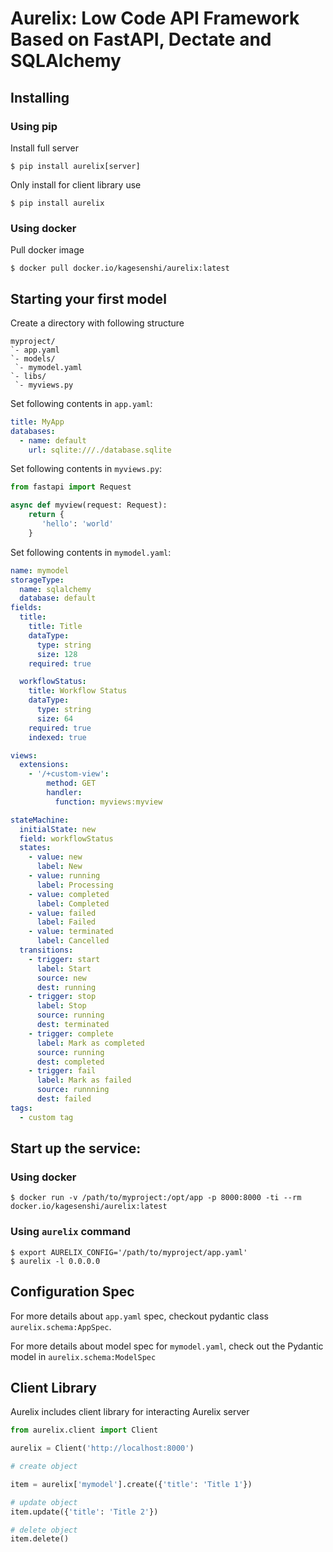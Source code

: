 # Aurelix: Low Code API Framework Based on FastAPI, Dectate and SQLAlchemy

## Installing

### Using pip

Install full server

```console
$ pip install aurelix[server]
```

Only install for client library use

```console
$ pip install aurelix
```

### Using docker

Pull docker image

```
$ docker pull docker.io/kagesenshi/aurelix:latest
```

## Starting your first model

Create a directory with following structure

```
myproject/
`- app.yaml
`- models/
 `- mymodel.yaml
`- libs/
 `- myviews.py
```

Set following contents in `app.yaml`:

```yaml
title: MyApp
databases:
  - name: default
    url: sqlite:///./database.sqlite
```

Set following contents in `myviews.py`:

```python
from fastapi import Request

async def myview(request: Request):
    return {
       'hello': 'world'
    }
```

Set following contents in `mymodel.yaml`:


```yaml
name: mymodel
storageType:
  name: sqlalchemy
  database: default
fields:
  title:
    title: Title
    dataType:
      type: string
      size: 128
    required: true

  workflowStatus:
    title: Workflow Status
    dataType:
      type: string
      size: 64
    required: true
    indexed: true

views:
  extensions:
    - '/+custom-view':
        method: GET
        handler:
          function: myviews:myview

stateMachine:
  initialState: new
  field: workflowStatus
  states:
    - value: new
      label: New
    - value: running
      label: Processing
    - value: completed
      label: Completed
    - value: failed
      label: Failed
    - value: terminated
      label: Cancelled
  transitions:
    - trigger: start
      label: Start
      source: new
      dest: running
    - trigger: stop
      label: Stop
      source: running
      dest: terminated
    - trigger: complete
      label: Mark as completed
      source: running
      dest: completed
    - trigger: fail
      label: Mark as failed
      source: runnning
      dest: failed
tags:
  - custom tag
```

## Start up the service:

### Using docker

```console
$ docker run -v /path/to/myproject:/opt/app -p 8000:8000 -ti --rm docker.io/kagesenshi/aurelix:latest
```

### Using `aurelix` command

```console
$ export AURELIX_CONFIG='/path/to/myproject/app.yaml'
$ aurelix -l 0.0.0.0
```

## Configuration Spec

For more details about `app.yaml` spec, checkout pydantic class `aurelix.schema:AppSpec`.

For more details about model spec for `mymodel.yaml`, check out the Pydantic model in `aurelix.schema:ModelSpec`

## Client Library 

Aurelix includes client library for interacting Aurelix server

```python
from aurelix.client import Client

aurelix = Client('http://localhost:8000')

# create object

item = aurelix['mymodel'].create({'title': 'Title 1'})

# update object
item.update({'title': 'Title 2'})

# delete object
item.delete()

```
